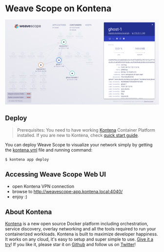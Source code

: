 # Weave Scope on Kontena

![weave scope](images/screenshot.png)

## Deploy

> Prerequisites: You need to have working [Kontena](http://www.kontena.io) Container Platform installed. If you are new to Kontena, check [quick start guide](http://www.kontena.io/docs/getting-started/quick-start).   

You can deploy Weave Scope to visualize your network simply by getting the [kontena.yml](./kontena.yml) file and running command:

```
$ kontena app deploy
```

## Accessing Weave Scope Web UI

- open Kontena VPN connection
- browse to http://weavescope-app.kontena.local:4040/
- enjoy :)

## About Kontena

[Kontena](http://www.kontena.io) is a new open source Docker platform including orchestration, service discovery, overlay networking and all the tools required to run your containerized workloads. Kontena is built to maximize developer happiness. It works on any cloud, it's easy to setup and super simple to use. [Give it a try](http://www.kontena.io/docs/getting-started/quick-start)! If you like it, please star it on [Github](https://github.com/kontena/kontena) and follow us on [Twitter](https://twitter.com/KontenaInc)!
